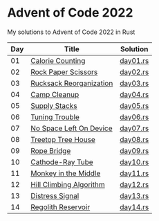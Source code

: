 # Advent of Code 2022

My solutions to Advent of Code 2022 in Rust

| Day | Title                                                           | Solution                           |
| --- | --------------------------------------------------------------- | ---------------------------------- |
| 01  | [Calorie Counting](https://adventofcode.com/2022/day/1)         | [day01.rs](src/solutions/day01.rs) |
| 02  | [Rock Paper Scissors](https://adventofcode.com/2022/day/2)      | [day02.rs](src/solutions/day02.rs) |
| 03  | [Rucksack Reorganization](https://adventofcode.com/2022/day/3)  | [day03.rs](src/solutions/day03.rs) |
| 04  | [Camp Cleanup](https://adventofcode.com/2022/day/4)             | [day04.rs](src/solutions/day04.rs) |
| 05  | [Supply Stacks](https://adventofcode.com/2022/day/5)            | [day05.rs](src/solutions/day05.rs) |
| 06  | [Tuning Trouble](https://adventofcode.com/2022/day/6)           | [day06.rs](src/solutions/day06.rs) |
| 07  | [No Space Left On Device](https://adventofcode.com/2022/day/7)  | [day07.rs](src/solutions/day07.rs) |
| 08  | [Treetop Tree House](https://adventofcode.com/2022/day/8)       | [day08.rs](src/solutions/day08.rs) |
| 09  | [Rope Bridge](https://adventofcode.com/2022/day/9)              | [day09.rs](src/solutions/day09.rs) |
| 10  | [Cathode-Ray Tube](https://adventofcode.com/2022/day/10)        | [day10.rs](src/solutions/day10.rs) |
| 11  | [Monkey in the Middle](https://adventofcode.com/2022/day/11)    | [day11.rs](src/solutions/day11.rs) |
| 12  | [Hill Climbing Algorithm](https://adventofcode.com/2022/day/12) | [day12.rs](src/solutions/day12.rs) |
| 13  | [Distress Signal](https://adventofcode.com/2022/day/13)         | [day13.rs](src/solutions/day13.rs) |
| 14  | [Regolith Reservoir](https://adventofcode.com/2022/day/14)      | [day14.rs](src/solutions/day14.rs) |
